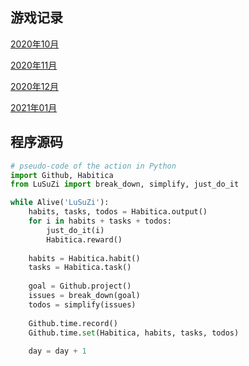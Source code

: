 ## 游戏记录

[2020年10月](202010/README.md)

[2020年11月](202011/README.md)

[2020年12月](202012/README.md)

[2021年01月](202101/README.md)

##  程序源码

``` python
# pseudo-code of the action in Python
import Github, Habitica
from LuSuZi import break_down, simplify, just_do_it

while Alive('LuSuZi'):
    habits, tasks, todos = Habitica.output()
    for i in habits + tasks + todos:
        just_do_it(i)
        Habitica.reward()
    
    habits = Habitica.habit()
    tasks = Habitica.task()
    
    goal = Github.project()
    issues = break_down(goal)
    todos = simplify(issues)
    
    Github.time.record()
    Github.time.set(Habitica, habits, tasks, todos)
    
    day = day + 1
```

